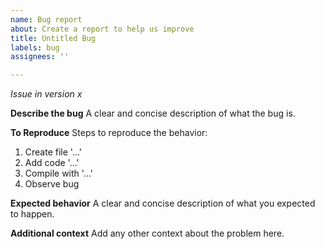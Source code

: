 ```yaml
---
name: Bug report
about: Create a report to help us improve
title: Untitled Bug
labels: bug
assignees: ''

---
```


*Issue in version x*

**Describe the bug**
A clear and concise description of what the bug is.

**To Reproduce**
Steps to reproduce the behavior:
1. Create file '...'
2. Add code '...'
3. Compile with '...'
4. Observe bug

**Expected behavior**
A clear and concise description of what you expected to happen.

**Additional context**
Add any other context about the problem here.
